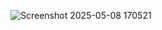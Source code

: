 ![Screenshot 2025-05-08 170521](https://github.com/user-attachments/assets/4b9a184b-bdba-4cb3-9b86-7f2bc15dbbd0)
